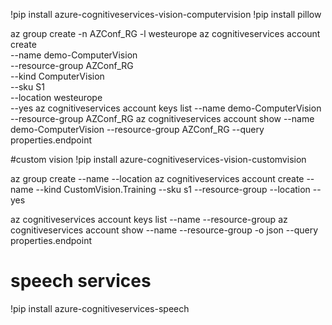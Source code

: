 !pip install azure-cognitiveservices-vision-computervision 
!pip install pillow

az group create -n AZConf_RG -l westeurope
az cognitiveservices account create \
    --name demo-ComputerVision \
    --resource-group AZConf_RG \
    --kind ComputerVision \
    --sku S1 \
    --location westeurope \
    --yes
az cognitiveservices account keys list --name demo-ComputerVision --resource-group AZConf_RG
az cognitiveservices account show --name demo-ComputerVision --resource-group AZConf_RG --query properties.endpoint

#custom vision
!pip install azure-cognitiveservices-vision-customvision

az group create --name <resource-group-name> --location <location>
az cognitiveservices account create --name <name> --kind CustomVision.Training --sku s1 --resource-group <resource-group-name> --location <location> --yes

az cognitiveservices account keys list --name <name> --resource-group <resource-group-name> 
az cognitiveservices account show --name <name> --resource-group <resource-group-name> -o json --query properties.endpoint

# speech services
!pip install azure-cognitiveservices-speech